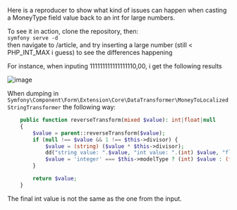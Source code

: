 Here is a reproducer to show what kind of issues can happen when casting a MoneyType field value back to an int for large numbers.

To see it in action, clone the repository, then:  
`symfony serve -d`  
then navigate to /article, and try inserting a large number (still < PHP_INT_MAX i guess) to see the differences happening

For instance, when inputing 111111111111111110,00, i get the following results 

![image](https://github.com/JacquesDurand/money_type_reproducer/assets/59364973/fb65a312-a49d-4069-abbf-b8ed41af7c59)

When dumping in `Symfony\Component\Form\Extension\Core\DataTransformer\MoneyToLocalizedStringTransformer` the following way: 

```php
    public function reverseTransform(mixed $value): int|float|null
    {
        $value = parent::reverseTransform($value);
        if (null !== $value && 1 !== $this->divisor) {
            $value = (string) ($value * $this->divisor);
            dd("string value: ".$value, "int value: ".(int) $value, "float value: " .(float)$value);
            $value = 'integer' === $this->modelType ? (int) $value : (float) $value;
        }

        return $value;
    }
```

The final int value is not the same as the one from the input.
